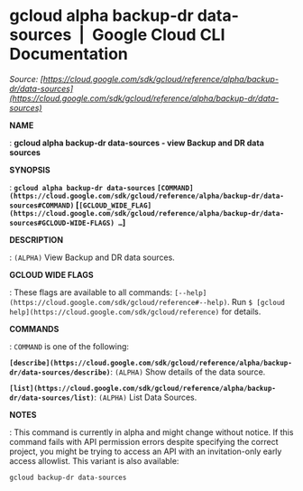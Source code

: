 # gcloud alpha backup-dr data-sources  |  Google Cloud CLI Documentation

*Source: [https://cloud.google.com/sdk/gcloud/reference/alpha/backup-dr/data-sources](https://cloud.google.com/sdk/gcloud/reference/alpha/backup-dr/data-sources)*

**NAME**

: **gcloud alpha backup-dr data-sources - view Backup and DR data sources**

**SYNOPSIS**

: **`gcloud alpha backup-dr data-sources` `[COMMAND](https://cloud.google.com/sdk/gcloud/reference/alpha/backup-dr/data-sources#COMMAND)` [`[GCLOUD_WIDE_FLAG](https://cloud.google.com/sdk/gcloud/reference/alpha/backup-dr/data-sources#GCLOUD-WIDE-FLAGS) …`]**

**DESCRIPTION**

: `(ALPHA)` View Backup and DR data sources.

**GCLOUD WIDE FLAGS**

: These flags are available to all commands: `[--help](https://cloud.google.com/sdk/gcloud/reference#--help)`.
Run `$ [gcloud help](https://cloud.google.com/sdk/gcloud/reference)` for details.

**COMMANDS**

: ``COMMAND`` is one of the following:

**`[describe](https://cloud.google.com/sdk/gcloud/reference/alpha/backup-dr/data-sources/describe)`**:
`(ALPHA)` Show details of the data source.

**`[list](https://cloud.google.com/sdk/gcloud/reference/alpha/backup-dr/data-sources/list)`**:
`(ALPHA)` List Data Sources.

**NOTES**

: This command is currently in alpha and might change without notice. If this
command fails with API permission errors despite specifying the correct project,
you might be trying to access an API with an invitation-only early access
allowlist. This variant is also available:

```
gcloud backup-dr data-sources
```